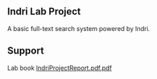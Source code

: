 ## Indri Lab Project

A basic full-text search system powered by Indri.

## Support

Lab book [IndriProjectReport.pdf.pdf](/report/IndriProjectReport.pdf)


